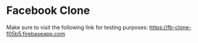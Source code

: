 # Facebook Clone

Make sure to visit the following link for testing purposes:
https://fb-clone-f05b5.firebaseapp.com
